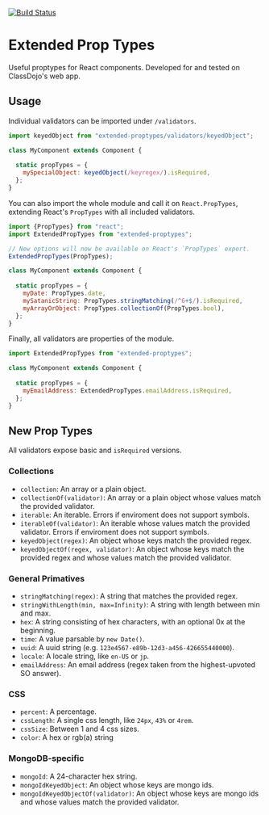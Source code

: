 [![Build Status](https://travis-ci.org/peterkhayes/extended-proptypes.svg?branch=master)](https://travis-ci.org/peterkhayes/extended-proptypes)  
# Extended Prop Types
Useful proptypes for React components.  Developed for and tested on ClassDojo's web app.

## Usage
Individual validators can be imported under `/validators`.
```js
import keyedObject from "extended-proptypes/validators/keyedObject";

class MyComponent extends Component {
  
  static propTypes = {
    mySpecialObject: keyedObject(/keyregex/).isRequired,
  };
}
```

You can also import the whole module and call it on `React.PropTypes`, extending
React's `PropTypes` with all included validators.

```js
import {PropTypes} from "react";
import ExtendedPropTypes from "extended-proptypes";

// New options will now be available on React's `PropTypes` export.
ExtendedPropTypes(PropTypes);

class MyComponent extends Component {
  
  static propTypes = {
    myDate: PropTypes.date,
    mySatanicString: PropTypes.stringMatching(/^6+$/).isRequired,
    myArrayOrObject: PropTypes.collectionOf(PropTypes.bool),
  };
}
```

Finally, all validators are properties of the module.
```js
import ExtendedPropTypes from "extended-proptypes";

class MyComponent extends Component {
  
  static propTypes = {
    myEmailAddress: ExtendedPropTypes.emailAddress.isRequired,
  };
}
```


## New Prop Types

All validators expose basic and `isRequired` versions.

### Collections
- `collection`: An array or a plain object.
- `collectionOf(validator)`: An array or a plain object whose values match the provided validator.
- `iterable`: An iterable. Errors if enviroment does not support symbols.
- `iterableOf(validator)`: An iterable whose values match the provided validator. Errors if enviroment does not support symbols.
- `keyedObject(regex)`: An object whose keys match the provided regex.
- `keyedObjectOf(regex, validator)`: An object whose keys match the provided regex and whose values match the provided validator.

### General Primatives
- `stringMatching(regex)`: A string that matches the provided regex.
- `stringWithLength(min, max=Infinity)`: A string with length between min and max.
- `hex`: A string consisting of hex characters, with an optional 0x at the beginning.
- `time`: A value parsable by `new Date()`.
- `uuid`: A uuid string (e.g. `123e4567-e89b-12d3-a456-426655440000`).
- `locale`: A locale string, like `en-US` or `jp`.
- `emailAddress`: An email address (regex taken from the highest-upvoted SO answer).

### CSS
- `percent`: A percentage.
- `cssLength`: A single css length, like `24px`, `43%` or `4rem`.
- `cssSize`: Between 1 and 4 css sizes.
- `color`: A hex or rgb(a) string

### MongoDB-specific
- `mongoId`: A 24-character hex string.
- `mongoIdKeyedObject`: An object whose keys are mongo ids.
- `mongoIdKeyedObjectOf(validator)`: An object whose keys are mongo ids and whose values match the provided validator.
